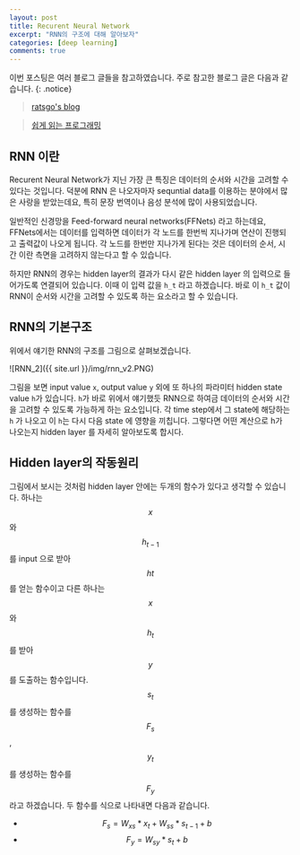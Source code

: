 ```yaml
---
layout: post
title: Recurent Neural Network
excerpt: "RNN의 구조에 대해 알아보자"
categories: [deep learning]
comments: true
---
```


이번 포스팅은 여러 블로그 글들을 참고하였습니다. 주로 참고한 블로그 글은 다음과 같습니다.
{: .notice}

 > [ratsgo's blog](https://ratsgo.github.io/natural%20language%20processing/2017/03/09/rnnlstm/)
 
 > [쉽게 읽는 프로그래밍](https://m.blog.naver.com/PostView.nhn?blogId=magnking&logNo=221311273459&proxyReferer=https%3A%2F%2Fwww.google.com%2F)


## RNN 이란

Recurent Neural Network가 지닌 가장 큰 특징은 데이터의 순서와 시간을 고려할 수 있다는 것입니다. 덕분에 RNN 은 나오자마자 sequntial data를 이용하는 분야에서 많은 사랑을 받았는데요, 특히 문장 번역이나 음성 분석에 많이 사용되었습니다. 

일반적인 신경망을 Feed-forward neural networks(FFNets) 라고 하는데요, FFNets에서는 데이터를 입력하면 데이터가 각 노드를 한번씩 지나가며 연산이 진행되고 출력값이 나오게 됩니다. 각 노드를 한번만 지나가게 된다는 것은 데이터의 순서, 시간 이란 측면을 고려하지 않는다고 할 수 있습니다. 

하지만 RNN의 경우는 hidden layer의 결과가 다시 같은 hidden layer 의 입력으로 들어가도록 연결되어 있습니다. 이때 이 입력 값을 `h_t` 라고 하겠습니다. 바로 이 `h_t` 값이 RNN이 순서와 시간을 고려할 수 있도록 하는 요소라고 할 수 있습니다.


## RNN의 기본구조
위에서 얘기한 RNN의 구조를 그림으로 살펴보겠습니다. 

![RNN_2]({{ site.url }}/img/rnn_v2.PNG)


그림을 보면 input value `x`, output value `y` 외에 또 하나의 파라미터 hidden state value `h`가 있습니다. `h`가 바로 위에서 얘기했듯 RNN으로 하여금 데이터의 순서와 시간을 고려할 수 있도록 가능하게 하는 요소입니다. 각 time step에서 그 state에 해당하는 `h` 가 나오고 이 `h`는 다시 다음 state 에 영향을 끼칩니다. 그렇다면 어떤 계산으로 h가 나오는지 hidden layer 를 자세히 알아보도록 합시다.

## Hidden layer의 작동원리
그림에서 보시는 것처럼 hidden layer 안에는 두개의 함수가 있다고 생각할 수 있습니다. 하나는 $$x$$ 와 $$h_{t-1}$$ 를 input 으로 받아 $$ht$$ 를 얻는 함수이고 다른 하나는 $$x$$와 $$h_t$$를 받아 $$y$$를 도출하는 함수입니다. $$s_t$$를 생성하는 함수를 $$F_s$$,  $$y_t$$를 생성하는 함수를 $$F_y$$라고 하겠습니다. 두 함수를 식으로 나타내면 다음과 같습니다.
* $$F_{s} = W_{xs} * x_{t} + W_{ss} * s_{t-1} + b$$ 
* $$F_{y} = W_{sy} * s_{t} + b$$

